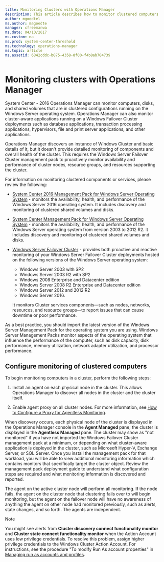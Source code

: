 ```yaml
---
title: Monitoring Clusters with Operations Manager
description: This article describes how to monitor clustered computers and components in Operations Manager 2016.
author: mgoedtel
ms.author: magoedte
manager: cfreemanwa
ms.date: 04/10/2017
ms.custom: na
ms.prod: system-center-threshold
ms.technology: operations-manager
ms.topic: article
ms.assetid: 6842cddc-b875-4358-8f00-f4b8ab784739
---
```


# Monitoring clusters with Operations Manager
System Center - 2016 Operations Manager can monitor computers, disks, and shared volumes that are in clustered configurations running on the Windows Server operating system. Operations Manager can also monitor cluster-aware applications running on a Windows Failover Cluster deployments such as database applications, transaction processing applications, hypervisors, file and print server applications, and other applications.  

Operations Manager discovers an instance of Windows Cluster and basic details of it, but it doesn't provide detailed monitoring of components and overall health of the cluster.  This requires the Windows Server Failover Cluster management pack to proactively monitor availability and performance of cluster nodes, resource groups, and resources supporting the cluster.     

For information on monitoring clustered components or services, please review the following:

* [System Center 2016 Management Pack for Windows Server Operating System](https://www.microsoft.com/download/details.aspx?id=54303) - monitors the availability, health, and performance of the Windows Server 2016 operating system.  It includes discovery and monitoring of clustered shared volumes and disks.

* [System Center Management Pack for Windows Server Operating System](https://www.microsoft.com/download/details.aspx?id=9296) - monitors the availability, health, and performance of the Windows Server operating system from version 2003 to 2012 R2.  It includes discovery and monitoring of clustered shared volumes and disks.  

* [Windows Server Failover Cluster](https://www.microsoft.com/download/details.aspx?id=54701) - provides both proactive and reactive monitoring of your Windows Server Failover Cluster deployments hosted on the following versions of the Windows Server operating system:

   * Windows Server 2003 with SP2
   * Windows Server 2003 R2 with SP2
   * Windows 2008 Enterprise and Datacenter edition
   * Windows Server 2008 R2 Enterprise and Datacenter edition
   * Windows Server 2012 and 2012 R2
   * Windows Server 2016. 
  
    It monitors Cluster services components—such as nodes, networks, resources, and resource groups—to report issues that can cause downtime or poor performance. 

As a best practice, you should import the latest version of the Windows Server Management Pack for the operating system you are using. Windows Server Management Packs monitor aspects of the operating system that influence the performance of the computer, such as disk capacity, disk performance, memory utilization, network adapter utilization, and processor performance.

## Configure monitoring of clustered computers 
To begin monitoring computers in a cluster, perform the following steps:  
  
1.  Install an agent on each physical node in the cluster.  This allows Operations Manager to discover all nodes in the cluster and the cluster itself.  
  
2.  Enable agent proxy on all cluster nodes. For more information, see [How to Configure a Proxy for Agentless Monitoring](agentless-monitoring-in-operations-manager.md#how-to-configure-a-proxy-for-agentless-monitoring).  
  
When discovery occurs, each physical node of the cluster is displayed in the Operations Manager console in the **Agent Managed** pane; the cluster is displayed in the **Agentless Managed** pane. The cluster may show as "not monitored" if you have not imported the Windows Failover Cluster management pack at a minimum, or depending on what cluster-aware application is deployed in the cluster, such as Microsoft Hyper-V, Exchange Server, or SQL Server.  Once you install the management pack for that workload, you will be able to view additional monitoring information which contains monitors that specifically target the cluster object.  Review the management pack deployment guide to understand what configuration steps are required and what monitoring information is discovered and reported.    

The agent on the active cluster node will perform all monitoring. If the node fails, the agent on the cluster node that clustering fails over to will begin monitoring, but the agent on the failover node will have no awareness of anything the agent on other node had monitored previously, such as alerts, state changes, and so forth. The agents are independent.  
  
> [!NOTE]  
> You might see alerts from **Cluster discovery connect functionality monitor** and **Cluster state connect functionality monitor** when the Action Account uses low privilege credentials. To resolve this problem, assign higher privilege credentials to the Windows Cluster Action Account. For instructions, see the procedure "To modify Run As account properties" in [Managing run as accounts and profiles](managing-run-as-accounts-and-profiles.md).  
  
